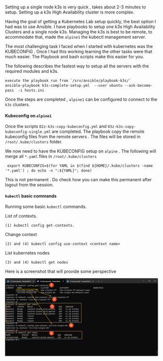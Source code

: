 Setting up a single node k3s is very quick , takes about 2-3 minutes to setup. Setting up a k3s High Availability cluster is more complex.

Having the goal of getting a Kubernetes Lab setup quickly, the best option I had was to use Ansible.  I have playbooks to setup one k3s High Availability Clusters and a single node k3s. Managing the k3s is best to be remote, to accommodate that, made the `alpine1` the kubectl management server. 

The most challenging task I faced when I started with kubernetes was the KUBECONFIG . Once I had this working learning the other tasks were that much easier. The Playbook and bash scripts make this easier for you.  

The following describes the fastest way to setup all the servers with the required modules and k3s.



```
execute the playbook run from `/srv/ansible/playbook-k3s/`
ansible-playbook k3s-complete-setup.yml  --user ubuntu --ask-become-pass  -i hosts.ini
```



Once the steps are completed , `alpine1` can be configured to connect to the `k3s` clusters. 



#### Kubeconfig on `alpine1`

Once the scripts `02z-k3s-copy-kubeconfig.yml` and `03z-k3s-copy-kubeconfig-single.yml` are completed. The playbook copy the remote kubeconfig files from the remote servers . The files will be stored in `/root/.kube/clusters`  folder. 

 We now need to have the KUBECONFIG setup on `alpine` . The following will merge all `*.yaml` files in `/root/.kube/clusters`

```
 export KUBECONFIG=$(for YAML in $(find ${HOME}/.kube/clusters -name '*.yaml') ; do echo -n ":${YAML}"; done)
```

This is not permanent . Do check how you can make this permanent after logout from the session. 

#### `kubectl` basic commands

Running some basic `kubectl` commands.

List of contexts. 

```
(1) kubectl config get-contexts.
```

Change context

```
(2) and (4) kubectl config use-context <context name>
```

List kubernetes nodes

```
(3) and (4) kubectl get nodes
```



Here is a screenshot that will provide some perspective

![202-01-kubectl-example](./..\screenshots\202-01-kubectl-example.png)



